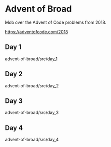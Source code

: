 # Advent of Broad

Mob over the Advent of Code problems from 2018.

https://adventofcode.com/2018

## Day 1

advent-of-broad/src/day_1

## Day 2

advent-of-broad/src/day_2

## Day 3

advent-of-broad/src/day_3

## Day 4

advent-of-broad/src/day_4
